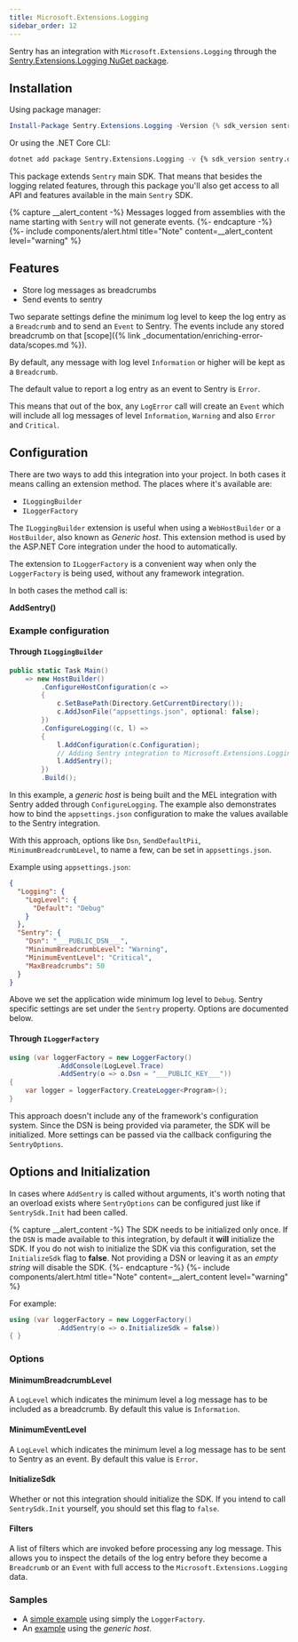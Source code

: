 ```yaml
---
title: Microsoft.Extensions.Logging
sidebar_order: 12
---
```


Sentry has an integration with `Microsoft.Extensions.Logging` through the [Sentry.Extensions.Logging NuGet package](https://www.nuget.org/packages/Sentry.Extensions.Logging).

## Installation

Using package manager:

```powershell
Install-Package Sentry.Extensions.Logging -Version {% sdk_version sentry.dotnet.extensions.logging %}
```

Or using the .NET Core CLI:

```sh
dotnet add package Sentry.Extensions.Logging -v {% sdk_version sentry.dotnet.extensions.logging %}
```

This package extends `Sentry` main SDK. That means that besides the logging related features, through this package you'll also get access to all API and features available in the main `Sentry` SDK.

{% capture __alert_content -%}
Messages logged from assemblies with the name starting with `Sentry` will not generate events.
{%- endcapture -%}
{%- include components/alert.html
    title="Note"
    content=__alert_content
    level="warning"
%}

## Features

* Store log messages as breadcrumbs
* Send events to sentry

Two separate settings define the minimum log level to keep the log entry as a `Breadcrumb` and to send an `Event` to Sentry. The events include any stored breadcrumb on that [scope]({% link _documentation/enriching-error-data/scopes.md %}).

By default, any message with log level `Information` or higher will be kept as a `Breadcrumb`.

The default value to report a log entry as an event to Sentry is `Error`.

This means that out of the box, any `LogError` call will create an `Event` which will include all log messages of level `Information`, `Warning` and also `Error` and `Critical`.


## Configuration

There are two ways to add this integration into your project. In both cases it means calling an extension method. The places where it's available are:

* `ILoggingBuilder`
* `ILoggerFactory` 

The `ILoggingBuilder` extension is useful when using a `WebHostBuilder` or a `HostBuilder`, also known as _Generic host_. This extension method is used by the ASP.NET Core integration under the hood to automatically.

The extension to `ILoggerFactory` is a convenient way when only the `LoggerFactory` is being used, without any framework integration.

In both cases the method call is:

**AddSentry()**

### Example configuration

#### Through `ILoggingBuilder`

```csharp
public static Task Main()
    => new HostBuilder()
        .ConfigureHostConfiguration(c =>
        {
            c.SetBasePath(Directory.GetCurrentDirectory());
            c.AddJsonFile("appsettings.json", optional: false);
        })
        .ConfigureLogging((c, l) =>
        {
            l.AddConfiguration(c.Configuration);
            // Adding Sentry integration to Microsoft.Extensions.Logging
            l.AddSentry();
        })
        .Build();
```

In this example, a _generic host_ is being built and the MEL integration with Sentry added through `ConfigureLogging`. The example also demonstrates how to bind the `appsettings.json` configuration to make the values available to the Sentry integration.

With this approach, options like `Dsn`, `SendDefaultPii`, `MinimumBreadcrumbLevel`, to name a few, can be set in `appsettings.json`.

Example using `appsettings.json`:

```json
{
  "Logging": {
    "LogLevel": {
      "Default": "Debug"
    }
  },
  "Sentry": {
    "Dsn": "___PUBLIC_DSN___",
    "MinimumBreadcrumbLevel": "Warning",
    "MinimumEventLevel": "Critical",
    "MaxBreadcrumbs": 50
  }
}
```

Above we set the application wide minimum log level to `Debug`. Sentry specific settings are set under the `Sentry` property. Options are documented below. 

#### Through `ILoggerFactory`

```csharp
using (var loggerFactory = new LoggerFactory()
            .AddConsole(LogLevel.Trace)
            .AddSentry(o => o.Dsn = "___PUBLIC_KEY___"))
{
    var logger = loggerFactory.CreateLogger<Program>();
}
```

This approach doesn't include any of the framework's configuration system. Since the DSN is being provided via parameter, the SDK will be initialized.
More settings can be passed via the callback configuring the `SentryOptions`.

## Options and Initialization

In cases where `AddSentry` is called without arguments, it's worth noting that an overload exists where `SentryOptions` can be configured just like if `SentrySdk.Init` had been called. 

{% capture __alert_content -%}
The SDK needs to be initialized only once. If the `DSN` is made available to this integration, by default it **will** initialize the SDK. If you do not wish to initialize the SDK via this configuration, set the `InitializeSdk` flag to **false**. Not providing a DSN or leaving it as an _empty string_ will disable the SDK.
{%- endcapture -%}
{%- include components/alert.html
    title="Note"
    content=__alert_content
    level="warning"
%}

For example:

```csharp
using (var loggerFactory = new LoggerFactory()
            .AddSentry(o => o.InitializeSdk = false))
{ }
```

### Options

#### MinimumBreadcrumbLevel

A `LogLevel` which indicates the minimum level a log message has to be included as a breadcrumb. By default this value is `Information`.

#### MinimumEventLevel

A `LogLevel` which indicates the minimum level a log message has to be sent to Sentry as an event. By default this value is `Error`.

#### InitializeSdk

Whether or not this integration should initialize the SDK. If you intend to call `SentrySdk.Init` yourself, you should set this flag to `false`.

#### Filters

A list of filters which are invoked before processing any log message. This allows you to inspect the details of the log entry before they become a `Breadcrumb` or an `Event` with full access to the `Microsoft.Extensions.Logging` data.


### Samples

* A [simple example](https://github.com/getsentry/sentry-dotnet/tree/main/samples/Sentry.Samples.ME.Logging) using simply the `LoggerFactory`.
* An [example](https://github.com/getsentry/sentry-dotnet/tree/main/samples/Sentry.Samples.GenericHost) using the _generic host_.
